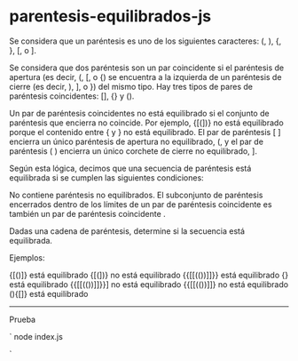 # parentesis-equilibrados-js

Se considera que un paréntesis es uno de los siguientes caracteres: (, ), {, }, [, o ].

Se considera que dos paréntesis son un par coincidente si el paréntesis de apertura (es decir, (, [, o {) se encuentra a la izquierda de un paréntesis de cierre (es decir, ), ], o }) del mismo tipo. Hay tres tipos de pares de paréntesis coincidentes: [], {} y ().

Un par de paréntesis coincidentes no está equilibrado si el conjunto de paréntesis que encierra no coincide. Por ejemplo, {[(])} no está equilibrado porque el contenido entre { y } no está equilibrado. El par de paréntesis [ ] encierra un único paréntesis de apertura no equilibrado, (, y el par de paréntesis ( ) encierra un único corchete de cierre no equilibrado, ].

Según esta lógica, decimos que una secuencia de paréntesis está equilibrada si se cumplen las siguientes condiciones:

No contiene paréntesis no equilibrados.
El subconjunto de paréntesis encerrados dentro de los límites de un par de paréntesis coincidente es también un par de paréntesis coincidente .

Dadas una cadena de paréntesis, determine si la secuencia está equilibrada.

Ejemplos:

{[()]} está equilibrado
{[(])} no está equilibrado
{{[[(())]]}} está equilibrado
{[]()} está equilibrado
{{[[(())]]}}] no está equilibrado
{{[[(())]]} no está equilibrado
(){[]} está equilibrado

---

Prueba

`
node index.js

`
